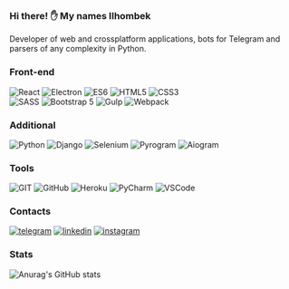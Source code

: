 ### Hi there! ✋ My names Ilhombek
Developer of web and crossplatform applications, bots for Telegram and parsers of any complexity in Python.

### Front-end
![React](https://img.shields.io/badge/REACT-000?style=for-the-badge&logo=REACT)
![Electron](https://img.shields.io/badge/Electron-000?style=for-the-badge&logo=Electron)
![ES6](https://img.shields.io/badge/JavaScript-000?style=for-the-badge&logo=JavaScript&logoColor=yellow)
![HTML5](https://img.shields.io/badge/HTML-000?style=for-the-badge&logo=HTML5)
![CSS3](https://img.shields.io/badge/CSS-000?style=for-the-badge&logo=CSS3)
<br />
![SASS](https://img.shields.io/badge/SASS-000?style=for-the-badge&logo=SASS)
![Bootstrap 5](https://img.shields.io/badge/Bootstrap-000?style=for-the-badge&logo=Bootstrap)
![Gulp](https://img.shields.io/badge/Gulp-000?style=for-the-badge&logo=Gulp)
![Webpack](https://img.shields.io/badge/Webpack-000?style=for-the-badge&logo=Webpack)

### Additional
![Python](https://img.shields.io/badge/Python-000?style=for-the-badge&logo=Python)
![Django](https://img.shields.io/badge/Django-000?style=for-the-badge&logo=Django)
![Selenium](https://img.shields.io/badge/Selenium-000?style=for-the-badge&logo=Selenium)
![Pyrogram](https://img.shields.io/badge/Pyrogram-000?style=for-the-badge&logo=Pyrogram)
![Aiogram](https://img.shields.io/badge/Aiogram-000?style=for-the-badge&logo=Aiogram)

### Tools
![GIT](https://img.shields.io/badge/GIT-000?style=for-the-badge&logo=GIT)
![GitHub](https://img.shields.io/badge/GitHub-000?style=for-the-badge&logo=GitHub)
![Heroku](https://img.shields.io/badge/Heroku-000?style=for-the-badge&logo=Heroku&logoColor=violet)
![PyCharm](https://img.shields.io/badge/PyCharm-000?style=for-the-badge&logo=PyCharm&logoColor=green)
![VSCode](https://img.shields.io/badge/vscode-000?style=for-the-badge&logo=visual-studio-code&logoColor=blue)

### Contacts
[![telegram](https://img.shields.io/badge/telegram-000?style=for-the-badge&logo=telegram)](https://t.me/dev_ismoilov)
[![linkedin](https://img.shields.io/badge/linkedin-000?style=for-the-badge&logo=linkedin)](https://www.linkedin.com/in/ilhombek-ismoilov-b19191202/)
[![instagram](https://img.shields.io/badge/instagram-000?style=for-the-badge&logo=instagram)](https://www.instagram.com/dev_ismoilov/)

### Stats
![Anurag's GitHub stats](https://github-readme-stats.vercel.app/api?username=devismoilov&show_icons=true&theme=dracula)
